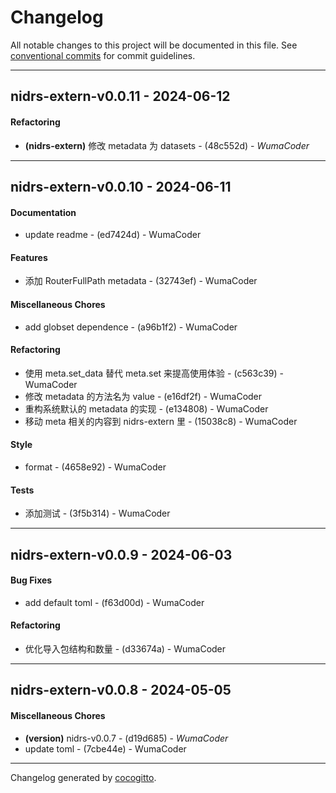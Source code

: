 # Changelog
All notable changes to this project will be documented in this file. See [conventional commits](https://www.conventionalcommits.org/) for commit guidelines.

- - -
## nidrs-extern-v0.0.11 - 2024-06-12
#### Refactoring
- **(nidrs-extern)** 修改 metadata 为 datasets - (48c552d) - *WumaCoder*

- - -

## nidrs-extern-v0.0.10 - 2024-06-11
#### Documentation
- update readme - (ed7424d) - WumaCoder
#### Features
- 添加 RouterFullPath metadata - (32743ef) - WumaCoder
#### Miscellaneous Chores
- add globset dependence - (a96b1f2) - WumaCoder
#### Refactoring
- 使用 meta.set_data 替代  meta.set 来提高使用体验 - (c563c39) - WumaCoder
- 修改 metadata 的方法名为 value - (e16df2f) - WumaCoder
- 重构系统默认的 metadata 的实现 - (e134808) - WumaCoder
- 移动 meta 相关的内容到 nidrs-extern 里 - (15038c8) - WumaCoder
#### Style
- format - (4658e92) - WumaCoder
#### Tests
- 添加测试 - (3f5b314) - WumaCoder

- - -

## nidrs-extern-v0.0.9 - 2024-06-03
#### Bug Fixes
- add default toml - (f63d00d) - WumaCoder
#### Refactoring
- 优化导入包结构和数量 - (d33674a) - WumaCoder

- - -

## nidrs-extern-v0.0.8 - 2024-05-05
#### Miscellaneous Chores
- **(version)** nidrs-v0.0.7 - (d19d685) - *WumaCoder*
- update toml - (7cbe44e) - WumaCoder

- - -

Changelog generated by [cocogitto](https://github.com/cocogitto/cocogitto).